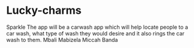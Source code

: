 # Lucky-charms
Sparkle 
The app will be a carwash app which will help locate people to a car wash, what type of wash they would desire and it also rings the car wash to them.
Mbali Mabizela
Miccah Banda
